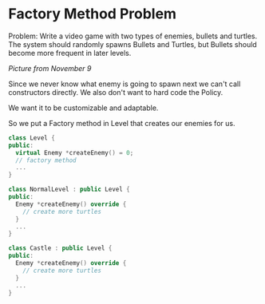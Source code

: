 # Factory Method Problem

Problem: Write a video game with two types of enemies, bullets and turtles. The system should randomly spawns Bullets and Turtles, but Bullets should become more frequent in later levels.

*Picture from November 9*

Since we never know what enemy is going to spawn next we can't call constructors directly. We also don't want to hard code the Policy.

We want it to be customizable and adaptable.

So we put a Factory method in Level that creates our enemies for us.

```c++
class Level {
public:
  virtual Enemy *createEnemy() = 0;
  // factory method
  ...
}

class NormalLevel : public Level {
public:
  Enemy *createEnemy() override {
    // create more turtles
  }
  ...
}

class Castle : public Level {
public:
  Enemy *createEnemy() override {
    // create more turtles
  }
  ...
}
```
